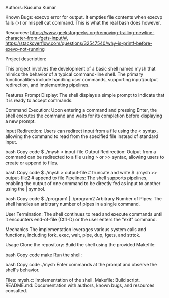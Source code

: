 Authors: Kusuma Kumar

Known Bugs: execvp error for output. It empties file contents when execvp fails (>) or mispell cat command. This is what the real bash does however. 

Resources: https://www.geeksforgeeks.org/removing-trailing-newline-character-from-fgets-input/#, https://stackoverflow.com/questions/32547540/why-is-printf-before-exevp-not-running

Project description: 

This project involves the development of a basic shell named mysh that mimics the behavior of a typical command-line shell. The primary functionalities include handling user commands, supporting input/output redirection, and implementing pipelines.

Features
Prompt Display: The shell displays a simple prompt to indicate that it is ready to accept commands.

Command Execution: Upon entering a command and pressing Enter, the shell executes the command and waits for its completion before displaying a new prompt.

Input Redirection: Users can redirect input from a file using the < syntax, allowing the command to read from the specified file instead of standard input.

bash
Copy code
$ ./mysh < input-file
Output Redirection: Output from a command can be redirected to a file using > or >> syntax, allowing users to create or append to files.

bash
Copy code
$ ./mysh > output-file   # truncate and write
$ ./mysh >> output-file2 # append to file
Pipelines: The shell supports pipelines, enabling the output of one command to be directly fed as input to another using the | symbol.

bash
Copy code
$ ./program1 | ./program2
Arbitrary Number of Pipes: The shell handles an arbitrary number of pipes in a single command.

User Termination: The shell continues to read and execute commands until it encounters end-of-file (Ctrl-D) or the user enters the "exit" command.

Mechanics
The implementation leverages various system calls and functions, including fork, exec, wait, pipe, dup, fgets, and strtok.

Usage
Clone the repository:
Build the shell using the provided Makefile:

bash
Copy code
make
Run the shell:

bash
Copy code
./mysh
Enter commands at the prompt and observe the shell's behavior.

Files:
mysh.c: Implementation of the shell.
Makefile: Build script.
README.md: Documentation with authors, known bugs, and resources consulted.
